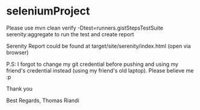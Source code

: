 # seleniumProject

Please use 
mvn clean verify -Dtest=runners.gistStepsTestSuite serenity:aggregate 
to run the test and create report

Serenity Report could be found at 
target/site/serenity/index.html (open via browser)

P.S:
I forgot to change my git credential before pushing and using my friend's credential instead (using my friend's old laptop). Please believe me :p

Thank you

Best Regards,
Thomas Riandi
